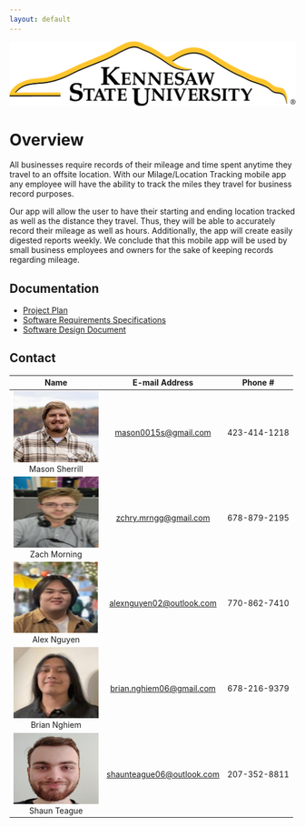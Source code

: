 ```yaml
---
layout: default
---
```


<img src="assets/images/KSULogo.png" alt="Kennesaw State University Logo" />

# Overview

All businesses require records of their mileage and time spent anytime they travel to an offsite location. With our Milage/Location Tracking mobile app any employee will have the ability to track the miles they travel for business record purposes.  

Our app will allow the user to have their starting and ending location tracked as well as the distance they travel. Thus, they will be able to accurately record their mileage as well as hours. Additionally, the app will create easily digested reports weekly. We conclude that this mobile app will be used by small business employees and owners for the sake of keeping records regarding mileage. 


## Documentation

* [Project Plan](./project-plan.html)
* [Software Requirements Specifications](./SRS.html)
* [Software Design Document](./SDD.html)


## Contact

| Name           | E-mail Address              | Phone #      
|:---------------:|:----------------------------:|:-------------:
| <img src="assets/images/Mason.png" alt="Mason Sherrill" width="150" height="125"/> <br> Mason Sherrill | <mason0015s@gmail.com>      | 423-414-1218 
| <img src="assets/images/Zach.png" alt="Zach Morning" width="150" height="125"/> <br> Zach Morning   | <zchry.mrngg@gmail.com>     | 678-879-2195 
| <img src="assets/images/Alex.png" alt="Alex Nguyen" width="150" height="125"/> <br> Alex Nguyen    | <alexnguyen02@outlook.com>  | 770-862-7410 
| <img src="assets/images/Brian.png" alt="Brian Nghiem" width="150" height="125"/> <br> Brian Nghiem   | <brian.nghiem06@gmail.com>  | 678-216-9379 
| <img src="assets/images/Shaun.png" alt="Shaun Teague" width="150" height="125"/> <br> Shaun Teague   | <shaunteague06@outlook.com> | 207-352-8811 